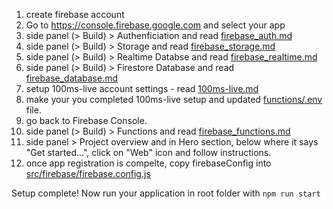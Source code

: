 
1. create firebase account
2. Go to https://console.firebase.google.com and select your app
3. side panel (> Build) > Authenficiation and read [firebase_auth.md](./firebase_auth.md)
4. side panel (> Build) > Storage and read [firebase_storage.md](./firebase_storage.md)
5. side panel (> Build) > Realtime Databse and read [firebase_realtime.md](./firebase_realtime.md)
6. side panel (> Build) > Firestore Database and read [firebase_database.md](./firebase_database.md)
7. setup 100ms-live account settings - read [100ms-live.md](./100ms-live.md)
8. make your you completed 100ms-live setup and updated [functions/.env](../functions/.env) file.
9. go back to Firebase Console. 
10. side panel (> Build) > Functions and read [firebase_functions.md](./firebase_functions.md)
11. side panel > Project overview and in Hero section, below where it says "Get started...", click on "Web" icon and follow instructions.
12. once app registration is compelte, copy firebaseConfig into [src/firebase/firebase.config.js](../src/firebase/firebase.config.js)

Setup complete! Now run your application in root folder with ```npm run start```